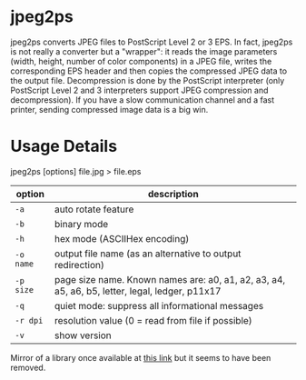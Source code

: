 jpeg2ps
=======
jpeg2ps converts JPEG files to PostScript Level 2 or 3 EPS. In fact, jpeg2ps
is not really a converter but a "wrapper": it reads the image parameters
(width, height, number of color components) in a JPEG file, writes the
corresponding EPS header and then copies the compressed JPEG data to the output
file. Decompression is done by the PostScript interpreter (only PostScript
Level 2 and 3 interpreters support JPEG compression and decompression).
If you have a slow communication channel and a fast printer, sending
compressed image data is a big win.

Usage Details
=============
jpeg2ps [options] file.jpg > file.eps

| option    | description |
|-----------|-------------|
| `-a`      | auto rotate feature |
| `-b`      | binary mode |
| `-h`      | hex mode (ASCIIHex encoding) |
| `-o name` | output file name (as an alternative to output redirection) |
| `-p size` | page size name. Known names are: a0, a1, a2, a3, a4, a5, a6, b5, letter, legal, ledger, p11x17 |
| `-q`      | quiet mode: suppress all informational messages |
| `-r dpi`  | resolution value (0 = read from file if possible) |
| `-v`      | show version |

Mirror of a library once available at [this link](http://www.pdflib.com/fileadmin/pdflib/products/more/jpeg2ps/jpeg2ps-1.9.tar.gz) but it seems to have been removed.
